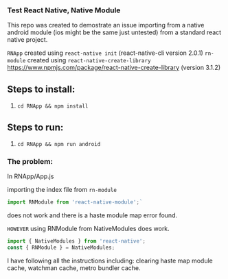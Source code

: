 ### Test React Native, Native Module

This repo was created to demostrate an issue importing from a native android module (ios might be the same just untested) from a standard react native project.

`RNApp` created using `react-native init` (react-native-cli version 2.0.1)
`rn-module` created using `react-native-create-library` https://www.npmjs.com/package/react-native-create-library (version 3.1.2)

## Steps to install:
1. `cd RNApp && npm install`

## Steps to run:
1. `cd RNApp && npm run android`

### The problem:

In RNApp/App.js

importing the index file from `rn-module`
```js
import RNModule from 'react-native-module';`
```
does not work and there is a haste module map error found.

`HOWEVER` using RNModule from NativeModules does work.

```js
import { NativeModules } from 'react-native';
const { RNModule } = NativeModules;
```

I have following all the instructions including: clearing haste map module cache, watchman cache, metro bundler cache.
